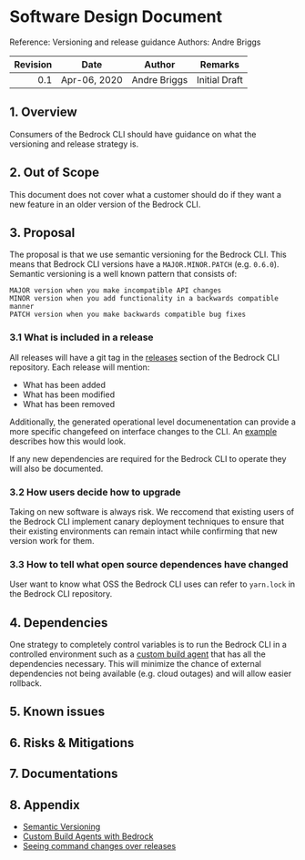 # Software Design Document

Reference: Versioning and release guidance Authors: Andre Briggs

| Revision | Date         | Author       | Remarks       |
| -------: | ------------ | ------------ | ------------- |
|      0.1 | Apr-06, 2020 | Andre Briggs | Initial Draft |

## 1. Overview

Consumers of the Bedrock CLI should have guidance on what the versioning and
release strategy is.

## 2. Out of Scope

This document does not cover what a customer should do if they want a new
feature in an older version of the Bedrock CLI.

## 3. Proposal

The proposal is that we use semantic versioning for the Bedrock CLI. This means
that Bedrock CLI versions have a `MAJOR.MINOR.PATCH` (e.g. `0.6.0`). Semantic
versioning is a well known pattern that consists of:

```text
MAJOR version when you make incompatible API changes
MINOR version when you add functionality in a backwards compatible manner
PATCH version when you make backwards compatible bug fixes
```

### 3.1 What is included in a release

All releases will have a git tag in the
[releases](https://github.com/microsoft/bedrock-cli/releases) section of the Bedrock
CLI repository. Each release will mention:

- What has been added
- What has been modified
- What has been removed

Additionally, the generated operational level documenentation can provide a more
specific changefeed on interface changes to the CLI. An
[example](https://github.com/dennisseah/simple/blob/master/design-docs/documents/changesInCommandsOverReleases.md)
describes how this would look.

If any new dependencies are required for the Bedrock CLI to operate they will
also be documented.

### 3.2 How users decide how to upgrade

Taking on new software is always risk. We reccomend that existing users of the
Bedrock CLI implement canary deployment techniques to ensure that their existing
environments can remain intact while confirming that new version work for them.

### 3.3 How to tell what open source dependences have changed

User want to know what OSS the Bedrock CLI uses can refer to `yarn.lock` in the
Bedrock CLI repository.

## 4. Dependencies

One strategy to completely control variables is to run the Bedrock CLI in a
controlled environment such as a
[custom build agent](https://github.com/andrebriggs/bedrock-agents) that has all
the dependencies necessary. This will minimize the chance of external
dependencies not being available (e.g. cloud outages) and will allow easier
rollback.

## 5. Known issues

## 6. Risks & Mitigations

## 7. Documentations

## 8. Appendix

- [Semantic Versioning](https://semver.org)
- [Custom Build Agents with Bedrock](https://github.com/andrebriggs/bedrock-agents)
- [Seeing command changes over releases](https://github.com/dennisseah/simple/blob/master/design-docs/documents/changesInCommandsOverReleases.md)
